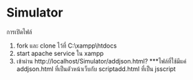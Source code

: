 # Simulator
การเปิดไฟล์
1. fork และ clone ไว้ที่ C:\xampp\htdocs
2. start apache service ใน xampp
3. เข้าผ่าน http://localhost/Simulator/addjson.html?
***ไฟล์ที่ใช้มีแค่ addjson.html ที่เป็นตัวหน้าเว็บกับ scriptadd.html ที่เป็น jsscript
